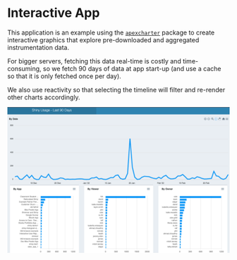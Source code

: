 # Interactive App

This application is an example using the
[`apexcharter`](https://dreamrs.github.io/apexcharter/) package to create
interactive graphics that explore pre-downloaded and aggregated instrumentation data.

For bigger servers, fetching this data real-time is costly and time-consuming,
so we fetch 90 days of data at app start-up (and use a cache so that it is only
fetched once per day).

We also use reactivity so that selecting the timeline will filter and re-render
other charts accordingly.

<center><img src="interactive-app-screenshot.png" width = "600px"></center>
